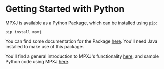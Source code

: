 # Getting Started with Python

MPXJ is available as a Python Package, which can be installed using `pip`:

```
pip install mpxj
```

You can find some documentation for the Package
[here](https://pypi.org/project/mpxj/).
You'll need Java installed to make use of this package.

You'll find a general introduction to MPXJ's functionality
[here](howto-start.md),
and sample Python code using MPXJ [here](https://github.com/joniles/mpxj-python-samples).
